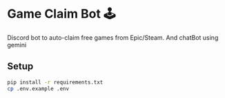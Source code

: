 # Game Claim Bot 🕹️

Discord bot to auto-claim free games from Epic/Steam.
And chatBot using gemini

## Setup
```bash
pip install -r requirements.txt
cp .env.example .env
```
